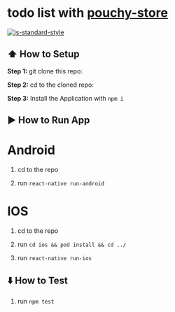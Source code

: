 #  todo list with [pouchy-store](https://github.com/eFishery/pouchy-store)
[![js-standard-style](https://img.shields.io/badge/code%20style-standard-brightgreen.svg?style=flat)](http://standardjs.com/)

## :arrow_up: How to Setup

**Step 1:** git clone this repo:

**Step 2:** cd to the cloned repo:

**Step 3:** Install the Application with `npm i`

## :arrow_forward: How to Run App

# Android

1. cd to the repo

2. run `react-native run-android`

# IOS

1. cd to the repo

2. run `cd ios && pod install && cd ../`

3. run `react-native run-ios`

## :arrow_down: How to Test

1. run `npm test`